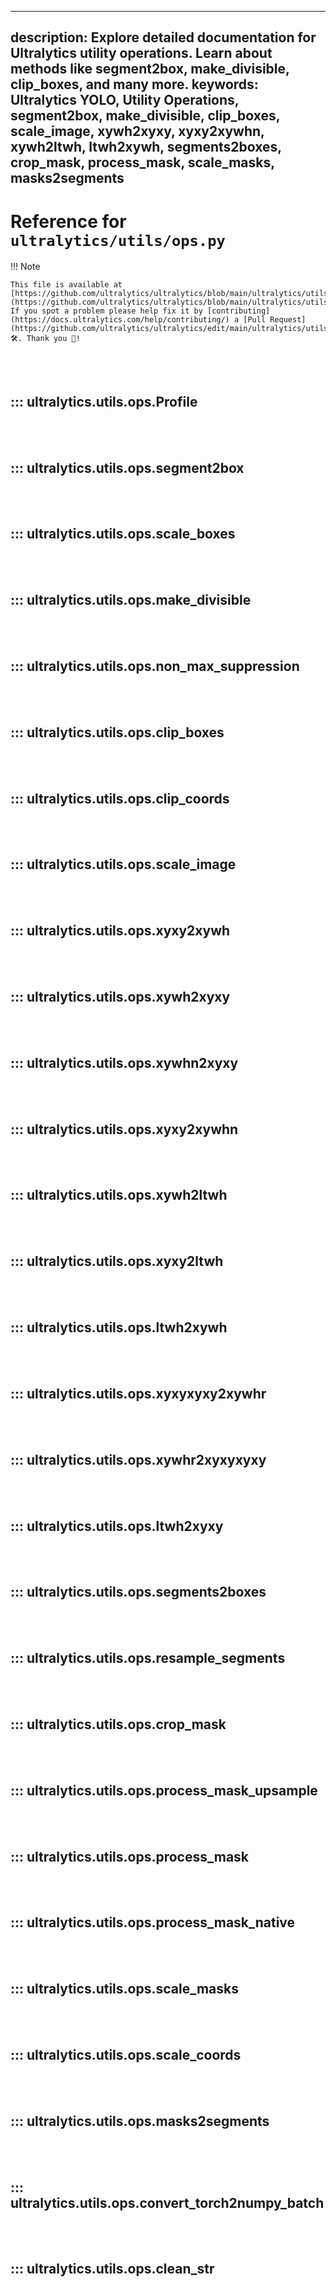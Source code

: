 ______________________________________________________________________

## description: Explore detailed documentation for Ultralytics utility operations. Learn about methods like segment2box, make_divisible, clip_boxes, and many more. keywords: Ultralytics YOLO, Utility Operations, segment2box, make_divisible, clip_boxes, scale_image, xywh2xyxy, xyxy2xywhn, xywh2ltwh, ltwh2xywh, segments2boxes, crop_mask, process_mask, scale_masks, masks2segments

# Reference for `ultralytics/utils/ops.py`

!!! Note

```
This file is available at [https://github.com/ultralytics/ultralytics/blob/main/ultralytics/utils/ops.py](https://github.com/ultralytics/ultralytics/blob/main/ultralytics/utils/ops.py). If you spot a problem please help fix it by [contributing](https://docs.ultralytics.com/help/contributing/) a [Pull Request](https://github.com/ultralytics/ultralytics/edit/main/ultralytics/utils/ops.py) 🛠️. Thank you 🙏!
```

<br><br>

## ::: ultralytics.utils.ops.Profile

<br><br>

## ::: ultralytics.utils.ops.segment2box

<br><br>

## ::: ultralytics.utils.ops.scale_boxes

<br><br>

## ::: ultralytics.utils.ops.make_divisible

<br><br>

## ::: ultralytics.utils.ops.non_max_suppression

<br><br>

## ::: ultralytics.utils.ops.clip_boxes

<br><br>

## ::: ultralytics.utils.ops.clip_coords

<br><br>

## ::: ultralytics.utils.ops.scale_image

<br><br>

## ::: ultralytics.utils.ops.xyxy2xywh

<br><br>

## ::: ultralytics.utils.ops.xywh2xyxy

<br><br>

## ::: ultralytics.utils.ops.xywhn2xyxy

<br><br>

## ::: ultralytics.utils.ops.xyxy2xywhn

<br><br>

## ::: ultralytics.utils.ops.xywh2ltwh

<br><br>

## ::: ultralytics.utils.ops.xyxy2ltwh

<br><br>

## ::: ultralytics.utils.ops.ltwh2xywh

<br><br>

## ::: ultralytics.utils.ops.xyxyxyxy2xywhr

<br><br>

## ::: ultralytics.utils.ops.xywhr2xyxyxyxy

<br><br>

## ::: ultralytics.utils.ops.ltwh2xyxy

<br><br>

## ::: ultralytics.utils.ops.segments2boxes

<br><br>

## ::: ultralytics.utils.ops.resample_segments

<br><br>

## ::: ultralytics.utils.ops.crop_mask

<br><br>

## ::: ultralytics.utils.ops.process_mask_upsample

<br><br>

## ::: ultralytics.utils.ops.process_mask

<br><br>

## ::: ultralytics.utils.ops.process_mask_native

<br><br>

## ::: ultralytics.utils.ops.scale_masks

<br><br>

## ::: ultralytics.utils.ops.scale_coords

<br><br>

## ::: ultralytics.utils.ops.masks2segments

<br><br>

## ::: ultralytics.utils.ops.convert_torch2numpy_batch

<br><br>

## ::: ultralytics.utils.ops.clean_str

<br><br>
